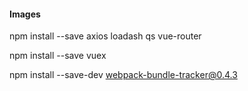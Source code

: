 #### Images

npm install --save axios loadash qs vue-router

npm install --save vuex

npm install --save-dev webpack-bundle-tracker@0.4.3    